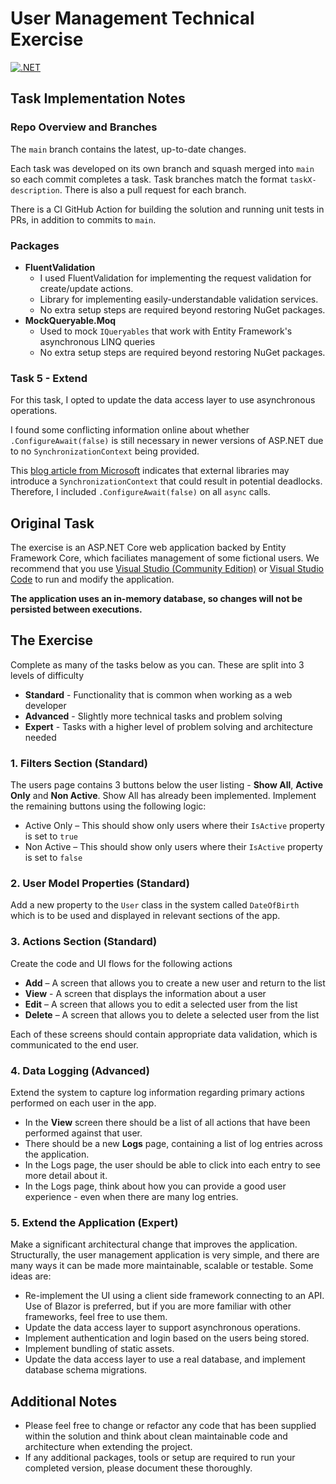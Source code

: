 # User Management Technical Exercise

[![.NET](https://github.com/SkylarGill/user-management-exercise/actions/workflows/dotnet.yml/badge.svg)](https://github.com/SkylarGill/user-management-exercise/actions/workflows/dotnet.yml)

## Task Implementation Notes

### Repo Overview and Branches

The `main` branch contains the latest, up-to-date changes.

Each task was developed on its own branch and squash merged into `main` so each commit completes a task. Task branches match the format `taskX-description`. There is also a pull request for each branch.

There is a CI GitHub Action for building the solution and running unit tests in PRs, in addition to commits to `main`. 

### Packages

- **FluentValidation** 
  - I used FluentValidation for implementing the request validation for create/update actions. 
  - Library for implementing easily-understandable validation services. 
  - No extra setup steps are required beyond restoring NuGet packages.
- **MockQueryable.Moq**
  - Used to mock `IQueryables` that work with Entity Framework's asynchronous LINQ queries
  - No extra setup steps are required beyond restoring NuGet packages.

### Task 5 - Extend

For this task, I opted to update the data access layer to use asynchronous operations.

I found some conflicting information online about whether `.ConfigureAwait(false)` is still necessary in newer versions of ASP.NET due to no `SynchronizationContext` being provided. 

This [blog article from Microsoft](https://devblogs.microsoft.com/dotnet/configureawait-faq/) indicates that external libraries may introduce a `SynchronizationContext` that could result in potential deadlocks. Therefore, I included `.ConfigureAwait(false)` on all `async` calls.

## Original Task

The exercise is an ASP.NET Core web application backed by Entity Framework Core, which faciliates management of some fictional users.
We recommend that you use [Visual Studio (Community Edition)](https://visualstudio.microsoft.com/downloads) or [Visual Studio Code](https://code.visualstudio.com/Download) to run and modify the application. 

**The application uses an in-memory database, so changes will not be persisted between executions.**

## The Exercise
Complete as many of the tasks below as you can. These are split into 3 levels of difficulty 
* **Standard** - Functionality that is common when working as a web developer
* **Advanced** - Slightly more technical tasks and problem solving
* **Expert** - Tasks with a higher level of problem solving and architecture needed

### 1. Filters Section (Standard)

The users page contains 3 buttons below the user listing - **Show All**, **Active Only** and **Non Active**. Show All has already been implemented. Implement the remaining buttons using the following logic:
* Active Only – This should show only users where their `IsActive` property is set to `true`
* Non Active – This should show only users where their `IsActive` property is set to `false`

### 2. User Model Properties (Standard)

Add a new property to the `User` class in the system called `DateOfBirth` which is to be used and displayed in relevant sections of the app.

### 3. Actions Section (Standard)

Create the code and UI flows for the following actions
* **Add** – A screen that allows you to create a new user and return to the list
* **View** - A screen that displays the information about a user
* **Edit** – A screen that allows you to edit a selected user from the list  
* **Delete** – A screen that allows you to delete a selected user from the list

Each of these screens should contain appropriate data validation, which is communicated to the end user.

### 4. Data Logging (Advanced)

Extend the system to capture log information regarding primary actions performed on each user in the app.
* In the **View** screen there should be a list of all actions that have been performed against that user. 
* There should be a new **Logs** page, containing a list of log entries across the application.
* In the Logs page, the user should be able to click into each entry to see more detail about it.
* In the Logs page, think about how you can provide a good user experience - even when there are many log entries.

### 5. Extend the Application (Expert)

Make a significant architectural change that improves the application.
Structurally, the user management application is very simple, and there are many ways it can be made more maintainable, scalable or testable.
Some ideas are:
* Re-implement the UI using a client side framework connecting to an API. Use of Blazor is preferred, but if you are more familiar with other frameworks, feel free to use them.
* Update the data access layer to support asynchronous operations.
* Implement authentication and login based on the users being stored.
* Implement bundling of static assets.
* Update the data access layer to use a real database, and implement database schema migrations.

## Additional Notes

* Please feel free to change or refactor any code that has been supplied within the solution and think about clean maintainable code and architecture when extending the project.
* If any additional packages, tools or setup are required to run your completed version, please document these thoroughly.
